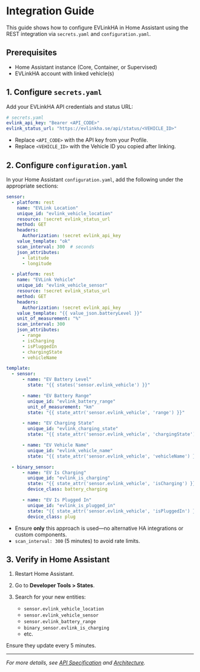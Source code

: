 # Integration Guide

This guide shows how to configure EVLinkHA in Home Assistant using the REST integration via `secrets.yaml` and `configuration.yaml`.

## Prerequisites

* Home Assistant instance (Core, Container, or Supervised)
* EVLinkHA account with linked vehicle(s)

## 1. Configure `secrets.yaml`

Add your EVLinkHA API credentials and status URL:

```yaml
# secrets.yaml
evlink_api_key: "Bearer <API_CODE>"
evlink_status_url: "https://evlinkha.se/api/status/<VEHICLE_ID>"
```

* Replace `<API_CODE>` with the API key from your Profile.
* Replace `<VEHICLE_ID>` with the Vehicle ID you copied after linking.

## 2. Configure `configuration.yaml`

In your Home Assistant `configuration.yaml`, add the following under the appropriate sections:

```yaml
sensor:
  - platform: rest
    name: "EVLink Location"
    unique_id: "evlink_vehicle_location"
    resource: !secret evlink_status_url
    method: GET
    headers:
      Authorization: !secret evlink_api_key
    value_template: "ok"
    scan_interval: 300  # seconds
    json_attributes:
      - latitude
      - longitude

  - platform: rest
    name: "EVLink Vehicle"
    unique_id: "evlink_vehicle_sensor"
    resource: !secret evlink_status_url
    method: GET
    headers:
      Authorization: !secret evlink_api_key
    value_template: "{{ value_json.batteryLevel }}"
    unit_of_measurement: "%"
    scan_interval: 300
    json_attributes:
      - range
      - isCharging
      - isPluggedIn
      - chargingState
      - vehicleName

template:
  - sensor:
      - name: "EV Battery Level"
        state: "{{ states('sensor.evlink_vehicle') }}"

      - name: "EV Battery Range"
        unique_id: "evlink_battery_range"
        unit_of_measurement: "km"
        state: "{{ state_attr('sensor.evlink_vehicle', 'range') }}"

      - name: "EV Charging State"
        unique_id: "evlink_charging_state"
        state: "{{ state_attr('sensor.evlink_vehicle', 'chargingState') }}"

      - name: "EV Vehicle Name"
        unique_id: "evlink_vehicle_name"
        state: "{{ state_attr('sensor.evlink_vehicle', 'vehicleName') }}"

  - binary_sensor:
      - name: "EV Is Charging"
        unique_id: "evlink_is_charging"
        state: "{{ state_attr('sensor.evlink_vehicle', 'isCharging') }}"
        device_class: battery_charging

      - name: "EV Is Plugged In"
        unique_id: "evlink_is_plugged_in"
        state: "{{ state_attr('sensor.evlink_vehicle', 'isPluggedIn') }}"
        device_class: plug
```

* Ensure **only** this approach is used—no alternative HA integrations or custom components.
* `scan_interval: 300` (5 minutes) to avoid rate limits.

## 3. Verify in Home Assistant

1. Restart Home Assistant.
2. Go to **Developer Tools > States**.
3. Search for your new entities:

   * `sensor.evlink_vehicle_location`
   * `sensor.evlink_vehicle_sensor`
   * `sensor.evlink_battery_range`
   * `binary_sensor.evlink_is_charging`
   * etc.

Ensure they update every 5 minutes.

---

*For more details, see [API Specification](docs/API_SPEC.md) and [Architecture](docs/ARCHITECTURE.md).*

